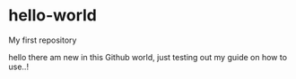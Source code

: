 # hello-world

My first repository

hello there am new in this Github world, just testing out my guide on how to use..!
